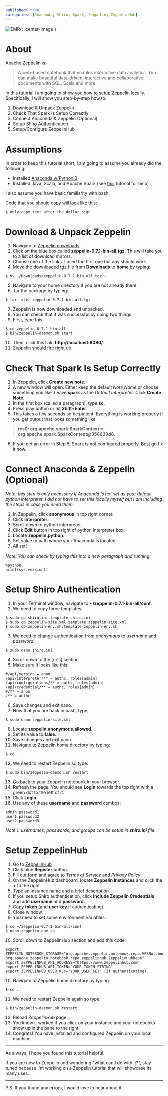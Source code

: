 ```yaml
---
published: true
categories: [Anaconda, Shiro, Spark, Zeppelin, ZeppelinHub]
---
```


![EMR](/assets/images/zeppelin.jpg?raw=true){: .center-image }

# About
Apache Zeppelin is:
>A web-based notebook that enables interactive data analytics. You can make beautiful data-driven, interactive and collaborative documents with SQL, Scala and more.

In this tutorial I am going to show you how to setup Zeppelin locally. Specifically, I will show you step-by-step how to: 
1. Download & Unpack Zeppelin
2. Check That Spark Is Setup Correctly
2. Connect Anaconda & Zeppelin (Optional)
2. Setup Shiro Authentication 
3. Setup/Configure ZeppelinHub

# Assumptions
In order to keep this tutorial short, I am going to assume you already did the following:
- Installed [Anaconda w/Python 3](https://www.continuum.io/downloads)
- Installed Java, Scala, and Apache Spark (see [this](https://medium.com/@josemarcialportilla/installing-scala-and-apache-spark-on-mac-os-837ae57d283f) tutorial for help)

I also assume you have basic familiarity with bash.

Code that you should copy will look like this:  
```
$ only copy text after the dollar sign
```

# Download & Unpack Zeppelin
1. Navigate to [Zeppelin downloads](http://zeppelin.apache.org/download.html).
2. Click on the blue box called **zeppelin-0.7.1-bin-all.tgz**. This will take you to a list of download mirrors.
3. Choose one of the links. I used the first one but any should work.
4. Move the downloaded tgz file from **Downloads** to **home** by typing:
```
$ mv ~/Downloads/zeppelin-0.7.1-bin-all.tgz ~
```
5. Navigate to your home directory if you are not already there.
6. Tar the package by typing:
```
$ tar -xzvf zeppelin-0.7.1-bin-all.tgz
```
7. Zeppelin is now downloaded and unpacked. 
8. You can check that it was successful by doing two things.
9. First, type this:
```
$ cd zeppelin-0.7.1-bin-all
$ bin/zeppelin-daemon.sh start
```
10. Then, click this link: **http://localhost:8080/**.
11. Zeppelin should fire right up.

# Check That Spark Is Setup Correctly
1. In Zeppelin, click **Create new note**.
2. A new window will open. Either keep the default *Note Name* or choose something you like. Leave **spark** as the *Default Interpreter*. Click **Create Note**.
3. In the first box (called a paragraph), type **sc**.
4. Press play button or hit **Shift+Enter**.
5. This takes a few seconds so be patient. Everything is working properly if you get output that looks something like 
>**res0: org.apache.spark.SparkContext = org.apache.spark.SparkContext@356639d8**.
6. If you get an error in Step 5, Spark is not configured properly. Best go fix it now.

# Connect Anaconda & Zeppelin (Optional)
*Note: this step is only necessary if Anaconda is not set as your default python interpreter. I did not have to set this locally myself but I am including the steps in case you need them.* 

1. In Zeppelin, click **anonymous** in top right corner.
2. Click **Interpreter**.
3. Scroll down to python interpreter.
4. Click **Edit** button in top right of python interpreter box.
5. Locate **zeppelin.python**.
6. Set value to path where your Anaconda is located.
7. All set!

*Note: You can check by typing this into a new paragraph and running:* 
```
%python
print(sys.version)
```

# Setup Shiro Authentication
1. In your Terminal window, navigate to **~/zeppelin-0.7.1-bin-all/conf**.
2. We need to copy three templates:
```
$ sudo cp shiro.ini.template shiro.ini
$ sudo cp zeppelin-site.xml.template zeppelin-site.xml
$ sudo cp zeppelin-env.sh.template zeppelin-env.sh
```  
3. We need to change authentication from *anonymous* to *username* and *password*:
```
$ sudo nano shiro.ini
```
4. Scroll down to the [urls] section. 
5. Make sure it looks like this:  
```
#/api/version = anon
/api/interpreter/** = authc, roles[admin]
/api/configurations/** = authc, roles[admin]
/api/credential/** = authc, roles[admin]
#/** = anon 
/** = authc
```
6. Save changes and exit nano.
7. Now that you are back in bash, type:
```
$ sudo nano zeppelin-site.xml
```
8. Locate **zeppelin.anonymous.allowed**.
9. Set its value to **false**.
10. Save changes and exit nano.
11. Navigate to Zeppelin home directory by typing:
```
$ cd ..
```
12. We need to restart Zeppelin so type:
```
$ sudo bin/zeppelin-daemon.sh restart
```
13. Go back to your Zeppelin notebook in your browser.
14. Refresh the page. You should see **Login** towards the top right with a green dot to the left of it.
15. Click **Login**.
16. Use any of these **username** and **password** combos:
```
admin password1
user1 password2
user2 password3
```  
*Note 1: usernames, passwords, and groups can be setup in **shiro.ini** file.*

# Setup ZeppelinHub
1. Go to [ZeppelinHub](https://www.zeppelinhub.com/)
2. Click blue **Register** button.
3. Fill out form and agree to *Terms of Service* and *Privacy Policy*
4. On the ZeppelinHub dashboard, locate **Zeppelin Instances** and click the **+** to the right.
5. Type an instance name and a brief description.
6. If you setup Shiro authentication, click **Include Zeppelin Credentials** and add **username** and **password**.
7. Copy **token** (and **user key** if authenticating).
8. Close window.
9. You need to set some environment variables:
```
$ cd ~/zeppelin-0.7.1-bin-all/conf
$ nano zeppelin-env.sh
```
10. Scroll down to ZeppelinHub section and add this code:  
```    
export ZEPPELIN_NOTEBOOK_STORAGE="org.apache.zeppelin.notebook.repo.VFSNotebookRepo, org.apache.zeppelin.notebook.repo.zeppelinhub.ZeppelinHubRepo"
export ZEPPELINHUB_API_ADDRESS="https://www.zeppelinhub.com"
export ZEPPELINHUB_API_TOKEN="YOUR_TOKEN_STRING"
export ZEPPELINHUB_USER_KEY="YOUR_USER_KEY" (if authenticating)
```
10. Navigate to Zeppelin home directory by typing:
```
$ cd ..
```  

11. We need to restart Zeppelin again so type: 

```
$ bin/zeppelin-daemon.sh restart
```  
12. Reload *ZeppelinHub* page.
13. You know it worked if you click on your instance and your notebooks show up in the pane to the right.
14. Congrats! You have installed and configured Zeppelin on your local machine.

---

As always, I hope you found this tutorial helpful. 

If you are new to Zeppelin and wondering "what can I do with it?", stay tuned because I'm working on a Zeppelin tutorial that will showcase its many uses.

---
P.S. If you found any errors, I would love to hear about it.
